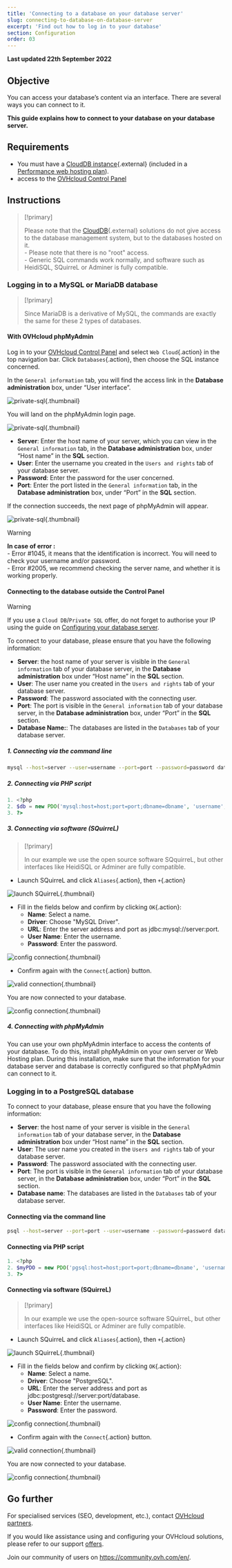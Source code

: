 ```yaml
---
title: 'Connecting to a database on your database server'
slug: connecting-to-database-on-database-server
excerpt: 'Find out how to log in to your database'
section: Configuration
order: 03
---
```


**Last updated 22th September 2022**

## Objective

You can access your database’s content via an interface. There are several ways you can connect to it.

**This guide explains how to connect to your database on your database server.**

## Requirements

- You must have a [CloudDB instance](https://www.ovh.ie/cloud/cloud-databases/){.external} (included in a [Performance web hosting plan](https://www.ovhcloud.com/en-ie/web-hosting/)).
- access to the [OVHcloud Control Panel](https://www.ovh.com/auth/?action=gotomanager&from=https://www.ovh.ie/&ovhSubsidiary=ie)

## Instructions

> [!primary]
>
> Please note that the [CloudDB](https://www.ovh.ie/cloud/cloud-databases/){.external} solutions do not give access to the database management system, but to the databases hosted on it.
> <br> - Please note that there is no "root" access.
> <br> - Generic SQL commands work normally, and software such as HeidiSQL, SQuirreL or Adminer is fully compatible.
> 

### Logging in to a MySQL or MariaDB database 

> [!primary]
>
> Since MariaDB is a derivative of MySQL, the commands are exactly the same for these 2 types of databases.
> 

####  With OVHcloud phpMyAdmin 

Log in to your [OVHcloud Control Panel](https://www.ovh.com/auth/?action=gotomanager&from=https://www.ovh.ie/&ovhSubsidiary=ie) and select `Web Cloud`{.action} in the top navigation bar. Click `Databases`{.action}, then choose the SQL instance concerned.

In the `General information` tab, you will find the access link in the **Database administration** box, under “User interface”.

![private-sql](images/private-sql-phpma01.png){.thumbnail}

You will land on the phpMyAdmin login page.

![private-sql](images/private-sql-phpma02.png){.thumbnail}

- **Server**: Enter the host name of your server, which you can view in the `General information` tab, in the **Database administration** box, under “Host name” in the **SQL** section.
- **User**: Enter the username you created in the `Users and rights` tab of your database server.
- **Password**: Enter the password for the user concerned.
- **Port**: Enter the port listed in the `General information` tab, in the **Database administration** box, under “Port” in the **SQL** section.

If the connection succeeds, the next page of phpMyAdmin will appear.

![private-sql](images/private-sql-phpma03.png){.thumbnail}

> [!warning]
>
> **In case of error :**
> <br> - Error #1045, it means that the identification is incorrect. You will need to check your username and/or password.
> <br> - Error #2005, we recommend checking the server name, and whether it is working properly.
>

#### Connecting to the database outside the Control Panel

> [!warning]
>
> If you use a `Cloud DB`/`Private SQL` offer, do not forget to authorise your IP using the guide on [Configuring your database server](https://docs.ovh.com/ie/en/clouddb/configure-optimise-database-server/).
>

To connect to your database, please ensure that you have the following information:

- **Server**: the host name of your server is visible in the `General information` tab of your database server, in the **Database administration** box under “Host name” in the **SQL** section.
- **User**: The user name you created in the `Users and rights` tab of your database server.
- **Password**: The password associated with the connecting user.
- **Port**: The port is visible in the `General information` tab of your database server, in the **Database administration** box, under “Port” in the **SQL** section.
- **Database Name:**: The databases are listed in the `Databases` tab of your database server.

##### 1\. Connecting via the command line

```bash
mysql --host=server --user=username --port=port --password=password database_name
```

##### 2\. Connecting via PHP script

```php
1. <?php
2. $db = new PDO('mysql:host=host;port=port;dbname=dbname', 'username', 'password');
3. ?>
```

##### 3\. Connecting via software (SQuirreL)

> [!primary]
>
> In our example we use the open source software SQquirreL, but other interfaces like HeidiSQL or Adminer are fully compatible. 

- Launch SQuirreL and click `Aliases`{.action}, then `+`{.action}

![launch SQuirreL](images/1.png){.thumbnail}

- Fill in the fields below and confirm by clicking `OK`{.action}:
    - **Name**: Select a name.
    - **Driver**: Choose "MySQL Driver".
    - **URL**: Enter the server address and port as jdbc:mysql://server:port.
    - **User Name**: Enter the username.
    - **Password**: Enter the password.

![config connection](images/2.png){.thumbnail}

- Confirm again with the `Connect`{.action} button.

![valid connection](images/3.png){.thumbnail}

You are now connected to your database.

![config connection](images/4.PNG){.thumbnail}


##### 4\. Connecting with phpMyAdmin

You can use your own phpMyAdmin interface to access the contents of your database. To do this, install phpMyAdmin on your own server or Web Hosting plan. During this installation, make sure that the information for your database server and database is correctly configured so that phpMyAdmin can connect to it.

### Logging in to a PostgreSQL database 

To connect to your database, please ensure that you have the following information:

- **Server**: the host name of your server is visible in the `General information` tab of your database server, in the **Database administration** box under “Host name” in the **SQL** section.
- **User**: The user name you created in the `Users and rights` tab of your database server.
- **Password**: The password associated with the connecting user.
- **Port**: The port is visible in the `General information` tab of your database server, in the **Database administration** box, under “Port” in the **SQL** section.
- **Database name**: The databases are listed in the `Databases` tab of your database server.

#### Connecting via the command line


```bash
psql --host=server --port=port --user=username --password=password database_name
```

#### Connecting via PHP script


```php
1. <?php
2. $myPDO = new PDO('pgsql:host=host;port=port;dbname=dbname', 'username', 'password');
3. ?>
```

#### Connecting via software (SQuirreL)

> [!primary]
>
> In our example we use the open-source software SQuirreL, but other interfaces like HeidiSQL or Adminer are fully compatible.

- Launch SQuirreL and click `Aliases`{.action}, then `+`{.action}

![launch SQuirreL](images/1.png){.thumbnail}

- Fill in the fields below and confirm by clicking `OK`{.action}:
    - **Name**: Select a name.
    - **Driver**: Choose "PostgreSQL".
    - **URL**: Enter the server address and port as jdbc:postgresql://server:port/database.
    - **User Name**: Enter the username.
    - **Password**: Enter the password.

![config connection](images/2.png){.thumbnail}

- Confirm again with the `Connect`{.action} button.

![valid connection](images/3.png){.thumbnail}

You are now connected to your database.

![config connection](images/4.PNG){.thumbnail}

## Go further

For specialised services (SEO, development, etc.), contact [OVHcloud partners](https://partner.ovhcloud.com/en-ie/).

If you would like assistance using and configuring your OVHcloud solutions, please refer to our support [offers](https://www.ovhcloud.com/en-ie/support-levels/).

Join our community of users on <https://community.ovh.com/en/>.
